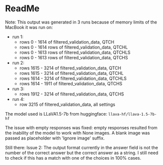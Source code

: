 # ReadMe

Note: This output was generated in 3 runs because of memory limits of the MacBook it was run on: 
- run 1: 
	- rows 0 - 1614 of filtered_validation_data, QTCH
	- rows 0 - 1614 rows of filtered_validation_data, QTCHL
	- rows 0 - 1613 rows of filtered_validation_data, QTCHLS
	- rows 0 - 1613 rows of filtered_validation_data, QTCHS
- run 2:
	- rows 1615 - 3214 of filtered_validation_data, QTCH
	- rows 1615 - 3214 of filtered_validation_data, QTCHL
	- rows 1614 - 3214 of filtered_validation_data, QTCHLS
	- rows 1614 - 1911 of filtered_validation_data, QTCHS
- run 3:
	- rows 1912 - 3214 of filtered_validation_data, QTCHS
- run 4:
	- row 3215 of filtered_validation_data, all settings

The model used is LLaVA1.5-7b from huggingface: `llava-hf/llava-1.5-7b-hf`

The issue with empty responses was fixed: empty responses resulted from the inability of the model to work with None images. A blank image was passed as placeholder with 'Ignore image' suffix. 

Still there:
Issue 2: The output format currently in the answer field is not the number of the correct answer but the correct answer as a string. I still need to check if this has a match with one of the choices in 100% cases. 
